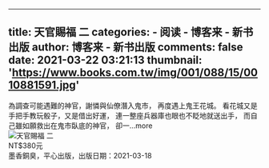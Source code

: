 
---
title: 天官賜福 二
categories: 
    - 阅读
    - 博客来 - 新书出版
author: 博客来 - 新书出版
comments: false
date: 2021-03-22 03:21:13
thumbnail: 'https://www.books.com.tw/img/001/088/15/0010881591.jpg'
---

<div>   
為調查可能遇難的神官，謝憐與仙僚潛入鬼市，   再度遇上鬼王花城。   看花城又是手把手教玩骰子，又是借出好運，   連一整座兵器庫也眼也不眨地就送出手，   而自己雖如願救出在鬼市臥底的神官，   卻一...more<br><img src="https://www.books.com.tw/img/001/088/15/0010881591.jpg" alt="天官賜福 二" referrerpolicy="no-referrer"><br>NT$380元<br>墨香銅臭，平心出版，出版日期：2021-03-18  
</div>
            